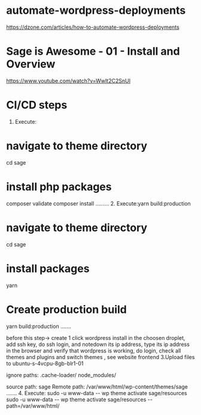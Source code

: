 # automate-wordpress-deployments

https://dzone.com/articles/how-to-automate-wordpress-deployments

# Sage is Awesome - 01 - Install and Overview
https://www.youtube.com/watch?v=WwIt2C2SnUI

# CI/CD steps
1. Execute:
# navigate to theme directory
cd sage

# install php packages
composer validate
composer install
.........
2. Execute:yarn build:production
# navigate to theme directory
cd sage

# install packages
yarn

# Create production build
yarn build:production
.......

before this step-> create 1 click wordpress install in the choosen droplet, add ssh key, do ssh login, and notedown its ip address, type its ip address in the browser and verify that wordpress is working, do login, check all themes and plugins and switch themes , see website frontend
3.Upload files to ubuntu-s-4vcpu-8gb-blr1-01

ignore paths: 
.cache-loader/
node_modules/

source path: sage
Remote path: /var/www/html/wp-content/themes/sage
.......
4. Execute: sudo -u www-data -- wp theme activate sage/resources
sudo -u www-data -- wp theme activate sage/resources --path=/var/www/html/


